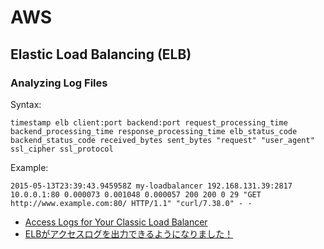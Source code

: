 # AWS

## Elastic Load Balancing (ELB)

### Analyzing Log Files

Syntax:

```
timestamp elb client:port backend:port request_processing_time backend_processing_time response_processing_time elb_status_code backend_status_code received_bytes sent_bytes "request" "user_agent" ssl_cipher ssl_protocol
```

Example:

```
2015-05-13T23:39:43.945958Z my-loadbalancer 192.168.131.39:2817 10.0.0.1:80 0.000073 0.001048 0.000057 200 200 0 29 "GET http://www.example.com:80/ HTTP/1.1" "curl/7.38.0" - -
```

* [Access Logs for Your Classic Load Balancer](http://docs.aws.amazon.com/elasticloadbalancing/latest/classic/access-log-collection.html)
* [ELBがアクセスログを出力できるようになりました！](http://dev.classmethod.jp/cloud/aws/elb-featured-accesslog/)
